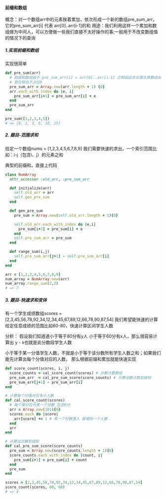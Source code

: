 #### 前缀和数组
概念：对一个数组arr中的元素挨着累加，依次形成一个新的数组pre_sum_arr，它的pre_sum_arr[i] 代表 arr[0]..arr[i-1]的和
用途：我们利用这样一个累加和数组做为中间人，可以方便做一些我们直接不太好操作的事;一般用于不改变数组值的情况下的查询

##### 1.实现前缀和数组
实现很简单
```ruby
def pre_sum(arr)
  # 前缀和数组由于 pre_sum_arr[i] = arr[0]..arr[i-1] 之和因此总长度比原数组长一位
  # 首位相当于占位0
  pre_sum_arr = Array.new(arr.length + 1) {0}
  arr.each_with_index do |e, i|
    pre_sum_arr[i+1] = pre_sum_arr[i] + e
  end
  pre_sum_arr
end

pre_sum([1,2,3,4,5])
# => [0, 1, 3, 6, 10, 15]
```

##### 2. 题目-范围求和
给定一个数组nums = [1,2,3,4,5,6,7,8,9] 我们需要快速的求出，一个索引范围比如：i-j（包含i、j）的元素之和

典型的前缀和，直接上代码
```ruby
class NumArray
  attr_accessor :old_arr, :pre_sum_arr

  def initialize(arr)
    self.old_arr = arr
    self.gen_pre_sum
  end

  def gen_pre_sum
    pre_sum = Array.new(self.old_arr.length + 1){0}

    self.old_arr.each_with_index do |e,i|
      pre_sum[i+1] = pre_sum[i] + e
    end
    self.pre_sum_arr = pre_sum
  end

  def range_sum(i,j)
    self.pre_sum_arr[j+1] - self.pre_sum_arr[i]
  end
end

arr = [1,2,3,4,5,6,7,8,9]
num_array = NumArray.new(arr)
num_array.range_sum(2,3)
# => 7
```

##### 3. 题目-快速求和变体
有一个学生成绩数组scores = [2,3,45,56,78,92,34,12,34,45,67,89,12,66,78,90,87,54]
我们希望能快速的计算给定任意成绩的范围比如60-80，快速计算区间学生人数

分析：
假设我们知道道小于等于80分有y人
小于等于60分有x人，那么很容易计算出 y - x也就是此分数段学生人数

小于等于某一分值学生人数，不就是小于等于该分数所有学生人数之和；如果我们能先计算出每个分值对应的人数，
那么根据前缀和累加就能快速实现

```ruby
def score_count(scores, i, j)
  score_counts = cal_score_count(scores) # 分数计数数组
  pre_sum_arr  = cal_pre_sum_score(score_counts) # 计算分数计数前缀和
  pre_sum_arr[j+1] - pre_sum_arr[i]
end

# 计算每个分值对应多少人数
def cal_score_count(scores)
  # 每个索引位代表一个分数 包含0分
  arr = Array.new(101){0}
  scores.each do |score|
    arr[score] += 1 # 有一个分数落入 就增加一个人数
  end
  arr
end

# 计算出分数前缀和
def cal_pre_sum_score(score_counts)
  pre_sum = Array.new(score_counts.length + 1){0}
  score_counts.each_with_index do |count, i|
    pre_sum[i+1] = pre_sum[i] + count
  end
  pre_sum
end

scores = [2,3,45,56,78,92,34,12,34,45,67,89,12,66,78,90,87,54]
score_count(scores, 60, 80)
# => 4
```







